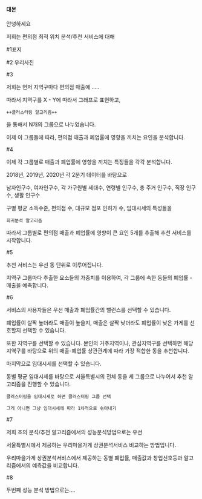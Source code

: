 #### 대본

안녕하세요 

저희는 편의점 최적 위치 분석/추천 서비스에 대해



#1표지

#2 우리사진



#3

저희는 먼저 지역구마다 편의점 매출에 .....



따라서 지역구를 X - Y에 따라서 그래프로 표현하고,

````
++클러스터링 알고리즘++
````

을 통해서 N개의 그룹으로 나누었습니다.

이제 이 그룹들에 따라, 편의점 매출과 폐업률에 영향을 끼치는 요인을 분석합니다.



#4

이제 각 그룹별로 매출과 폐업률에 영향을 끼치는 특징들을 각각 분석합니다.

2018년, 2019년, 2020년 각 2분기 데이터를 바탕으로

남자인구수, 여자인구수, 각 가구원별 세대수, 연령별 인구수, 총 주거 인구수, 직장 인구수,  생활 인구수

구별 평균 소득수준, 편의점 수, 대규모 점포 인허가 수, 임대시세의 특성들을 

````
회귀분석 알고리즘
````

따라서 그룹별로 편의점 매출과 폐업률에 영향이 큰 요인 5개를 추출해 추천 서비스를 시작합니다.



#5

추천 서비스는 우선 동 단위로 이루어집니다.

지역구 그룹마다 추출한 요소들의 가중치를 이용하여, 각 그룹에 속한 동들의 폐업률 - 매출을 예측합니다.



#6

서비스의 사용자들은 우선 매출과 폐업률간의 밸런스를 선택할 수 있습니다.

폐업률이 살짝 높더라도 매출이 높을지, 매출은 살짝 낮더라도 폐업률이 낮은 가게를 선호할지 선택할 수 있습니다. 



또한 지역구를 선택할 수 있습니다. 본인의 거주지역이나, 관심지역구를 선택하면 해당 지역구를 바탕으로 위의 매출-폐업률 상관관계에 따라 가장 적합한 동을 추천합니다.



마지막으로 임대시세를 선택할 수 있습니다.

동별 평균 임대시세를 바탕으로 서울특별시의 전체 동을 세 그룹으로 나누어서 추천 알고리즘을 진행할 수 있습니다.

````ㅇ
클러스터링을 임대시세로 하면 클러스터링 그룹 선택

그게 아니면 그냥 임대시세에 따라 1차적으로 솎아내기
````



#7 

저희 조의 분석/추천 알고리즘에서의 성능분석방법으로는 우선 

서울특별시에서 제공하는 우리마을가게 상권분석서비스 비교하는 방법입니다.

우리마을가게 상권분석서비스에서 제공하는 동별 폐업률, 매출값과 창업신호등과 알고리즘에서의 예측값을 비교합니다.



#8

두번째 성능 분석 방법으로는....



